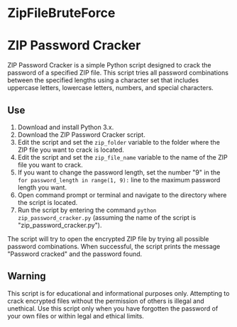 # ZipFileBruteForce
# ZIP Password Cracker

ZIP Password Cracker is a simple Python script designed to crack the password of a specified ZIP file. This script tries all password combinations between the specified lengths using a character set that includes uppercase letters, lowercase letters, numbers, and special characters.

## Use

1. Download and install Python 3.x.
2. Download the ZIP Password Cracker script.
3. Edit the script and set the `zip_folder` variable to the folder where the ZIP file you want to crack is located.
4. Edit the script and set the `zip_file_name` variable to the name of the ZIP file you want to crack.
5. If you want to change the password length, set the number "9" in the `for password_length in range(1, 9):` line to the maximum password length you want.
6. Open command prompt or terminal and navigate to the directory where the script is located.
7. Run the script by entering the command `python zip_password_cracker.py` (assuming the name of the script is "zip_password_cracker.py").

The script will try to open the encrypted ZIP file by trying all possible password combinations. When successful, the script prints the message "Password cracked" and the password found.

## Warning

This script is for educational and informational purposes only. Attempting to crack encrypted files without the permission of others is illegal and unethical. Use this script only when you have forgotten the password of your own files or within legal and ethical limits.
